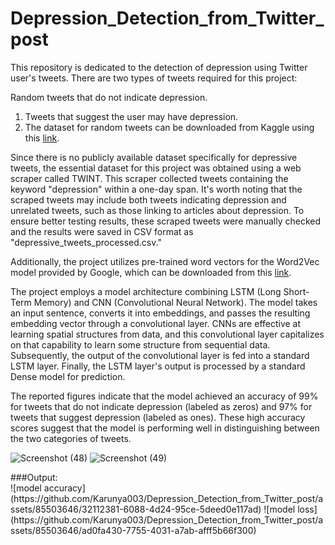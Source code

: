 # Depression_Detection_from_Twitter_post

This repository is dedicated to the detection of depression using Twitter user's tweets. There are two types of tweets required for this project:

Random tweets that do not indicate depression.
  1. Tweets that suggest the user may have depression.
  2. The dataset for random tweets can be downloaded from Kaggle using this [link](https://www.kaggle.com/ywang311/twitter-sentiment/data).

Since there is no publicly available dataset specifically for depressive tweets, the essential dataset for this project was obtained using a web scraper called TWINT. This scraper collected tweets containing the keyword "depression" within a one-day span. It's worth noting that the scraped tweets may include both tweets indicating depression and unrelated tweets, such as those linking to articles about depression. To ensure better testing results, these scraped tweets were manually checked and the results were saved in CSV format as "depressive_tweets_processed.csv."

Additionally, the project utilizes pre-trained word vectors for the Word2Vec model provided by Google, which can be downloaded from this [link](https://drive.google.com/uc?id=0B7XkCwpI5KDYNlNUTTlSS21pQmM&export=download).

The project employs a model architecture combining LSTM (Long Short-Term Memory) and CNN (Convolutional Neural Network). The model takes an input sentence, converts it into embeddings, and passes the resulting embedding vector through a convolutional layer. CNNs are effective at learning spatial structures from data, and this convolutional layer capitalizes on that capability to learn some structure from sequential data. Subsequently, the output of the convolutional layer is fed into a standard LSTM layer. Finally, the LSTM layer's output is processed by a standard Dense model for prediction.

The reported figures indicate that the model achieved an accuracy of 99% for tweets that do not indicate depression (labeled as zeros) and 97% for tweets that suggest depression (labeled as ones). These high accuracy scores suggest that the model is performing well in distinguishing between the two categories of tweets.

![Screenshot (48)](https://github.com/Karunya003/Depression_Detection_from_Twitter_post/assets/85503646/7004a6bb-cc7e-4f9b-996d-0059b6439db9)
![Screenshot (49)](https://github.com/Karunya003/Depression_Detection_from_Twitter_post/assets/85503646/90ff6970-abb6-415c-b6c6-9ca6452129be)
<div></div>
<div class="cell markdown" id="siqSAr_aOrf0">
###Output:
</div>
<div>  
![model accuracy](https://github.com/Karunya003/Depression_Detection_from_Twitter_post/assets/85503646/32112381-6088-4d24-95ce-5deed0e117ad)
![model loss](https://github.com/Karunya003/Depression_Detection_from_Twitter_post/assets/85503646/ad0fa430-7755-4031-a7ab-afff5b66f300)
</div>
